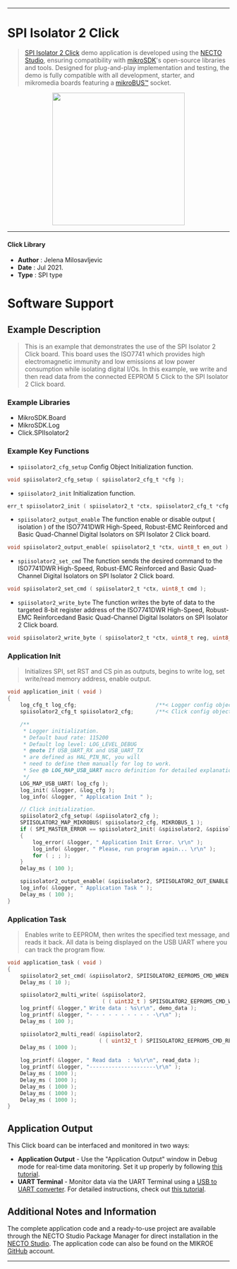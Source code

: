 
---
# SPI Isolator 2 Click

> [SPI Isolator 2 Click](https://www.mikroe.com/?pid_product=MIKROE-4415) demo application is developed using
the [NECTO Studio](https://www.mikroe.com/necto), ensuring compatibility with [mikroSDK](https://www.mikroe.com/mikrosdk)'s
open-source libraries and tools. Designed for plug-and-play implementation and testing, the demo is fully compatible with
all development, starter, and mikromedia boards featuring a [mikroBUS&trade;](https://www.mikroe.com/mikrobus) socket.

<p align="center">
  <img src="https://www.mikroe.com/?pid_product=MIKROE-4415&image=1" height=300px>
</p>

---

#### Click Library

- **Author**        : Jelena Milosavljevic
- **Date**          : Jul 2021.
- **Type**          : SPI type

# Software Support

## Example Description

> This is an example that demonstrates the use of the SPI Isolator 2 Click board.
This board uses the ISO7741 which provides high electromagnetic immunity and low
emissions at low power consumption while isolating digital I/Os. In this example,
we write and then read data from the connected EEPROM 5 Click to the SPI Isolator 2
Click board.

### Example Libraries

- MikroSDK.Board
- MikroSDK.Log
- Click.SPIIsolator2

### Example Key Functions

- `spiisolator2_cfg_setup` Config Object Initialization function.
```c
void spiisolator2_cfg_setup ( spiisolator2_cfg_t *cfg );
```

- `spiisolator2_init` Initialization function.
```c
err_t spiisolator2_init ( spiisolator2_t *ctx, spiisolator2_cfg_t *cfg );
```

- `spiisolator2_output_enable` The function enable or disable output ( isolation ) of the ISO7741DWR High-Speed, Robust-EMC Reinforced and Basic Quad-Channel Digital Isolators on SPI Isolator 2 Click board.
```c
void spiisolator2_output_enable( spiisolator2_t *ctx, uint8_t en_out );
```

- `spiisolator2_set_cmd` The function sends the desired command to the ISO7741DWR High-Speed, Robust-EMC Reinforced and Basic Quad-Channel Digital Isolators on SPI Isolator 2 Click board.
```c
void spiisolator2_set_cmd ( spiisolator2_t *ctx, uint8_t cmd );
```

- `spiisolator2_write_byte` The function writes the byte of data to the targeted 8-bit register address of the ISO7741DWR High-Speed, Robust-EMC Reinforcedand Basic Quad-Channel Digital Isolators on SPI Isolator 2 Click board.
```c
void spiisolator2_write_byte ( spiisolator2_t *ctx, uint8_t reg, uint8_t tx_data );
```

### Application Init

> Initializes SPI, set RST and CS pin as outputs, begins to write log, set write/read memory address, enable output.

```c
void application_init ( void ) 
{
    log_cfg_t log_cfg;                         /**< Logger config object. */
    spiisolator2_cfg_t spiisolator2_cfg;       /**< Click config object. */

    /** 
     * Logger initialization.
     * Default baud rate: 115200
     * Default log level: LOG_LEVEL_DEBUG
     * @note If USB_UART_RX and USB_UART_TX 
     * are defined as HAL_PIN_NC, you will 
     * need to define them manually for log to work. 
     * See @b LOG_MAP_USB_UART macro definition for detailed explanation.
     */
    LOG_MAP_USB_UART( log_cfg );
    log_init( &logger, &log_cfg );
    log_info( &logger, " Application Init " );

    // Click initialization.
    spiisolator2_cfg_setup( &spiisolator2_cfg );
    SPIISOLATOR2_MAP_MIKROBUS( spiisolator2_cfg, MIKROBUS_1 );
    if ( SPI_MASTER_ERROR == spiisolator2_init( &spiisolator2, &spiisolator2_cfg ) ) 
    {        
        log_error( &logger, " Application Init Error. \r\n" );
        log_info( &logger, " Please, run program again... \r\n" );
        for ( ; ; );
    }
    Delay_ms ( 100 );

    spiisolator2_output_enable( &spiisolator2, SPIISOLATOR2_OUT_ENABLE );
    log_info( &logger, " Application Task " );
    Delay_ms ( 100 );
}
```

### Application Task

> Enables write to EEPROM, then writes the specified text message, and reads it back.
All data is being displayed on the USB UART where you can track the program flow.

```c
void application_task ( void ) 
{
    spiisolator2_set_cmd( &spiisolator2, SPIISOLATOR2_EEPROM5_CMD_WREN );
    Delay_ms ( 10 );

    spiisolator2_multi_write( &spiisolator2, 
                              ( ( uint32_t ) SPIISOLATOR2_EEPROM5_CMD_WRITE << 24 ) | memory_address, 4, demo_data, 7 );
    log_printf( &logger," Write data : %s\r\n", demo_data );
    log_printf( &logger, "- - - - - - - - - - -\r\n" );
    Delay_ms ( 100 );

    spiisolator2_multi_read( &spiisolator2, 
                             ( ( uint32_t ) SPIISOLATOR2_EEPROM5_CMD_READ << 24 ) | memory_address, 4, read_data, 7 );
    Delay_ms ( 1000 );
    
    log_printf( &logger, " Read data  : %s\r\n", read_data );
    log_printf( &logger, "---------------------\r\n" );
    Delay_ms ( 1000 );
    Delay_ms ( 1000 );
    Delay_ms ( 1000 );
    Delay_ms ( 1000 );
    Delay_ms ( 1000 );
}
```

## Application Output

This Click board can be interfaced and monitored in two ways:
- **Application Output** - Use the "Application Output" window in Debug mode for real-time data monitoring.
Set it up properly by following [this tutorial](https://www.youtube.com/watch?v=ta5yyk1Woy4).
- **UART Terminal** - Monitor data via the UART Terminal using
a [USB to UART converter](https://www.mikroe.com/click/interface/usb?interface*=uart,uart). For detailed instructions,
check out [this tutorial](https://help.mikroe.com/necto/v2/Getting%20Started/Tools/UARTTerminalTool).

## Additional Notes and Information

The complete application code and a ready-to-use project are available through the NECTO Studio Package Manager for 
direct installation in the [NECTO Studio](https://www.mikroe.com/necto). The application code can also be found on
the MIKROE [GitHub](https://github.com/MikroElektronika/mikrosdk_click_v2) account.

---
